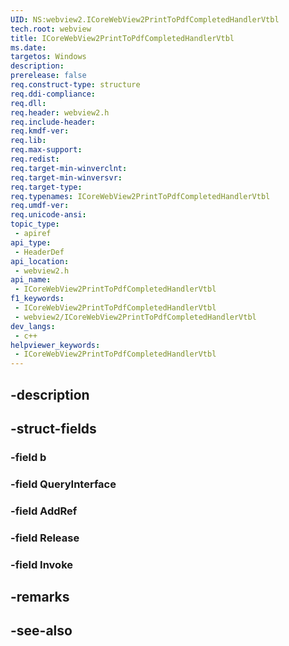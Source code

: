 ```yaml
---
UID: NS:webview2.ICoreWebView2PrintToPdfCompletedHandlerVtbl
tech.root: webview
title: ICoreWebView2PrintToPdfCompletedHandlerVtbl
ms.date: 
targetos: Windows
description: 
prerelease: false
req.construct-type: structure
req.ddi-compliance: 
req.dll: 
req.header: webview2.h
req.include-header: 
req.kmdf-ver: 
req.lib: 
req.max-support: 
req.redist: 
req.target-min-winverclnt: 
req.target-min-winversvr: 
req.target-type: 
req.typenames: ICoreWebView2PrintToPdfCompletedHandlerVtbl
req.umdf-ver: 
req.unicode-ansi: 
topic_type:
 - apiref
api_type:
 - HeaderDef
api_location:
 - webview2.h
api_name:
 - ICoreWebView2PrintToPdfCompletedHandlerVtbl
f1_keywords:
 - ICoreWebView2PrintToPdfCompletedHandlerVtbl
 - webview2/ICoreWebView2PrintToPdfCompletedHandlerVtbl
dev_langs:
 - c++
helpviewer_keywords:
 - ICoreWebView2PrintToPdfCompletedHandlerVtbl
---
```


## -description

## -struct-fields

### -field b

### -field QueryInterface

### -field AddRef

### -field Release

### -field Invoke

## -remarks

## -see-also

